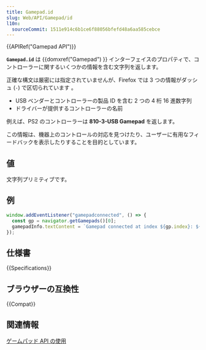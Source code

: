 ```yaml
---
title: Gamepad.id
slug: Web/API/Gamepad/id
l10n:
  sourceCommit: 1511e914c6b1ce6f88056bfefd48a6aa585cebce
---
```


{{APIRef("Gamepad API")}}

**`Gamepad.id`** は {{domxref("Gamepad") }} インターフェイスのプロパティで、コントローラーに関するいくつかの情報を含む文字列を返します。

正確な構文は厳密には指定されていませんが、Firefox では 3 つの情報がダッシュ (`-`) で区切られています 。

- USB ベンダーとコントローラーの製品 ID を含む 2 つの 4 桁 16 進数字列
- ドライバーが提供するコントローラーの名前

例えば、PS2 のコントローラーは **810-3-USB Gamepad** を返します。

この情報は、機器上のコントロールの対応を見つけたり、ユーザーに有用なフィードバックを表示したりすることを目的としています。

## 値

文字列プリミティブです。

## 例

```js
window.addEventListener("gamepadconnected", () => {
  const gp = navigator.getGamepads()[0];
  gamepadInfo.textContent = `Gamepad connected at index ${gp.index}: ${gp.id}.`;
});
```

## 仕様書

{{Specifications}}

## ブラウザーの互換性

{{Compat}}

## 関連情報

[ゲームパッド API の使用](/ja/docs/Web/API/Gamepad_API/Using_the_Gamepad_API)
